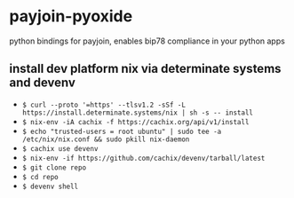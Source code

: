 # payjoin-pyoxide
python bindings for payjoin, enables bip78 compliance in your python apps


## install dev platform nix via determinate systems and devenv

- `$ curl --proto '=https' --tlsv1.2 -sSf -L https://install.determinate.systems/nix | sh -s -- install`
- `$ nix-env -iA cachix -f https://cachix.org/api/v1/install`
- `$ echo "trusted-users = root ubuntu" | sudo tee -a /etc/nix/nix.conf && sudo pkill nix-daemon`
- `$ cachix use devenv`
- `$ nix-env -if https://github.com/cachix/devenv/tarball/latest`
- `$ git clone repo`
- `$ cd repo`
- `$ devenv shell`
